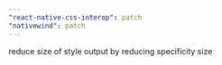 ```yaml
---
"react-native-css-interop": patch
"nativewind": patch
---
```


reduce size of style output by reducing specificity size
